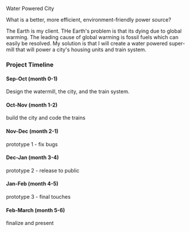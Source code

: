 Water Powered City

What is a better, more efficient, environment-friendly power source?

The Earth is my client. THe Earth's problem is that its dying due to global warming. The leading cause of global warming is fossil fuels which can easily be resolved. My solution is that I will create a water powered super-mill that will power a city's housing units and train system. 


### Project Timeline

#### Sep-Oct    (month 0-1)
Design the watermill, the city, and the train system.

#### Oct-Nov    (month 1-2)
build the city and code the trains

#### Nov-Dec    (month 2-1)
prototype 1 - fix bugs
#### Dec-Jan    (month 3-4)
prototype 2 - release to public
#### Jan-Feb    (month 4-5)
prototype 3 - final touches
#### Feb-March  (month 5-6)
finalize and present


